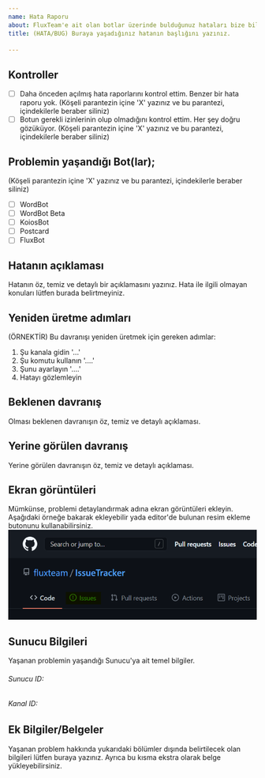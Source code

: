 ```yaml
---
name: Hata Raporu
about: FluxTeam'e ait olan botlar üzerinde bulduğunuz hataları bize bildirerek gelişmemize yardımcı olmak için hata raporu oluşturun.
title: (HATA/BUG) Buraya yaşadığınız hatanın başlığını yazınız. 

---
```


## Kontroller
- [ ] Daha önceden açılmış hata raporlarını kontrol ettim. Benzer bir hata raporu yok. (Köşeli parantezin içine 'X' yazınız ve bu parantezi, içindekilerle beraber siliniz)
- [ ] Botun gerekli izinlerinin olup olmadığını kontrol ettim. Her şey doğru gözüküyor. (Köşeli parantezin içine 'X' yazınız ve bu parantezi, içindekilerle beraber siliniz)

## Problemin yaşandığı Bot(lar);
(Köşeli parantezin içine 'X' yazınız ve bu parantezi, içindekilerle beraber siliniz)
- [ ] WordBot
- [ ] WordBot Beta
- [ ] KoiosBot
- [ ] Postcard
- [ ] FluxBot

## Hatanın açıklaması
Hatanın öz, temiz ve detaylı bir açıklamasını yazınız. Hata ile ilgili olmayan konuları lütfen burada belirtmeyiniz.

## Yeniden üretme adımları
(ÖRNEKTİR)
Bu davranışı yeniden üretmek için gereken adımlar:
1. Şu kanala gidin '...'
2. Şu komutu kullanın '....'
3. Şunu ayarlayın '....'
4. Hatayı gözlemleyin

## Beklenen davranış
Olması beklenen davranışın öz, temiz ve detaylı açıklaması.

## Yerine görülen davranış
Yerine görülen davranışın öz, temiz ve detaylı açıklaması.

## Ekran görüntüleri
Mümkünse, problemi detaylandırmak adına ekran görüntüleri ekleyin. Aşağıdaki örneğe bakarak ekleyebilir yada editor'de bulunan resim ekleme butonunu kullanabilirsiniz.
![Örnek](/assets/github_issues.png)

## Sunucu Bilgileri
Yaşanan problemin yaşandığı Sunucu'ya ait temel bilgiler.
###### Sunucu ID:
###### Kanal ID:

## Ek Bilgiler/Belgeler
Yaşanan problem hakkında yukarıdaki bölümler dışında belirtilecek olan bilgileri lütfen buraya yazınız. Ayrıca bu kısma ekstra olarak belge yükleyebilirsiniz. 
